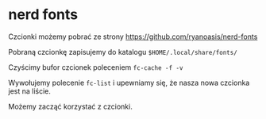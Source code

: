 # nerd fonts

Czcionki możemy pobrać ze strony https://github.com/ryanoasis/nerd-fonts

Pobraną czcionkę zapisujemy do katalogu `$HOME/.local/share/fonts/`

Czyścimy bufor czcionek poleceniem `fc-cache -f -v`

Wywołujemy polecenie `fc-list` i upewniamy się, że nasza nowa czcionka jest na liście.

Możemy zacząć korzystać z czcionki.
